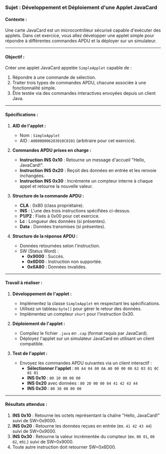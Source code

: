 ### **Sujet : Développement et Déploiement d'une Applet JavaCard**

#### **Contexte :**
Une carte JavaCard est un microcontrôleur sécurisé capable d'exécuter des applets. Dans cet exercice, vous allez développer une applet simple pour répondre à différentes commandes APDU et la déployer sur un simulateur.

---

#### **Objectif :**
Créer une applet JavaCard appelée `SimpleApplet` capable de :
1. Répondre à une commande de sélection.
2. Traiter trois types de commandes APDU, chacune associée à une fonctionnalité simple.
3. Être testée via des commandes interactives envoyées depuis un client Java.

---

#### **Spécifications :**

1. **AID de l'applet :**
   - Nom : `SimpleApplet`
   - AID : `A00000006203010C0101` (arbitraire pour cet exercice).

2. **Commandes APDU prises en charge :**
   - **Instruction INS 0x10** : Retourne un message d'accueil "Hello, JavaCard!".
   - **Instruction INS 0x20** : Reçoit des données en entrée et les renvoie inchangées.
   - **Instruction INS 0x30** : Incrémente un compteur interne à chaque appel et retourne la nouvelle valeur.

3. **Structure de la commande APDU :**
   - **CLA** : 0x80 (class propriétaire).
   - **INS** : L'une des trois instructions spécifiées ci-dessus.
   - **P1/P2** : Fixés à 0x00 pour cet exercice.
   - **Lc** : Longueur des données (si présentes).
   - **Data** : Données transmises (si présentes).

4. **Structure de la réponse APDU :**
   - Données retournées selon l'instruction.
   - SW (Status Word) :
     - **0x9000** : Succès.
     - **0x6D00** : Instruction non supportée.
     - **0x6A80** : Données invalides.

---

#### **Travail à réaliser :**

1. **Développement de l'applet :**
   - Implémentez la classe `SimpleApplet` en respectant les spécifications.
   - Utilisez un tableau `byte[]` pour gérer le retour des données.
   - Implémentez un compteur `short` pour l'instruction 0x30.

2. **Déploiement de l'applet :**
   - Compilez le fichier `.java` en `.cap` (format requis par JavaCard).
   - Déployez l'applet sur un simulateur JavaCard en utilisant un client compatible.

3. **Test de l'applet :**
   - Envoyez les commandes APDU suivantes via un client interactif :
     - **Sélectionner l'applet** : `00 A4 04 00 0A A0 00 00 00 62 03 01 0C 01 01`
     - **INS 0x10** : `80 10 00 00 00`
     - **INS 0x20** avec données : `80 20 00 00 04 41 42 43 44`
     - **INS 0x30** : `80 30 00 00 00`

---

#### **Résultats attendus :**

1. **INS 0x10** : Retourne les octets représentant la chaîne "Hello, JavaCard!" suivi de SW=0x9000.
2. **INS 0x20** : Retourne les données reçues en entrée (ex. `41 42 43 44`) suivi de SW=0x9000.
3. **INS 0x30** : Retourne la valeur incrémentée du compteur (ex. `00 01`, `00 02`, etc.) suivi de SW=0x9000.
4. Toute autre instruction doit retourner SW=0x6D00.
